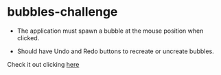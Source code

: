 # bubbles-challenge

- The application must spawn a bubble at the mouse position when clicked.

- Should have Undo and Redo buttons to recreate or uncreate bubbles.

Check it out clicking [here](https://maxwellolliver.github.io/bubbles-challenge/)
